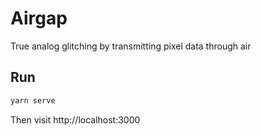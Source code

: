 # Airgap

True analog glitching by transmitting pixel data through air

## Run

```sh
yarn serve
```

Then visit http://localhost:3000
